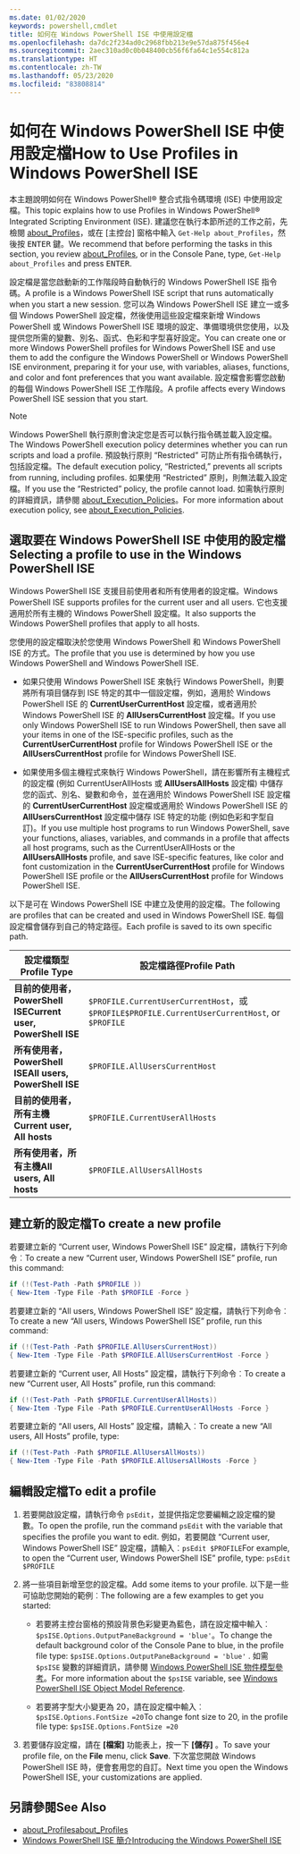```yaml
---
ms.date: 01/02/2020
keywords: powershell,cmdlet
title: 如何在 Windows PowerShell ISE 中使用設定檔
ms.openlocfilehash: da7dc2f234ad0c2968fbb213e9e57da875f456e4
ms.sourcegitcommit: 2aec310ad0c0b048400cb56f6fa64c1e554c812a
ms.translationtype: HT
ms.contentlocale: zh-TW
ms.lasthandoff: 05/23/2020
ms.locfileid: "83808814"
---
```

# <a name="how-to-use-profiles-in-windows-powershell-ise"></a><span data-ttu-id="5a873-103">如何在 Windows PowerShell ISE 中使用設定檔</span><span class="sxs-lookup"><span data-stu-id="5a873-103">How to Use Profiles in Windows PowerShell ISE</span></span>

<span data-ttu-id="5a873-104">本主題說明如何在 Windows PowerShell® 整合式指令碼環境 (ISE) 中使用設定檔。</span><span class="sxs-lookup"><span data-stu-id="5a873-104">This topic explains how to use Profiles in Windows PowerShell® Integrated Scripting Environment (ISE).</span></span> <span data-ttu-id="5a873-105">建議您在執行本節所述的工作之前，先檢閱 [about_Profiles](/powershell/module/microsoft.powershell.core/about/about_profiles)，或在 [主控台] 窗格中輸入 `Get-Help about_Profiles`，然後按 <kbd>ENTER</kbd> 鍵。</span><span class="sxs-lookup"><span data-stu-id="5a873-105">We recommend that before performing the tasks in this section, you review [about_Profiles](/powershell/module/microsoft.powershell.core/about/about_profiles), or in the Console Pane, type, `Get-Help about_Profiles` and press <kbd>ENTER</kbd>.</span></span>

<span data-ttu-id="5a873-106">設定檔是當您啟動新的工作階段時自動執行的 Windows PowerShell ISE 指令碼。</span><span class="sxs-lookup"><span data-stu-id="5a873-106">A profile is a Windows PowerShell ISE script that runs automatically when you start a new session.</span></span>
<span data-ttu-id="5a873-107">您可以為 Windows PowerShell ISE 建立一或多個 Windows PowerShell 設定檔，然後使用這些設定檔來新增 Windows PowerShell 或 Windows PowerShell ISE 環境的設定、準備環境供您使用，以及提供您所需的變數、別名、函式、色彩和字型喜好設定。</span><span class="sxs-lookup"><span data-stu-id="5a873-107">You can create one or more Windows PowerShell profiles for Windows PowerShell ISE and use them to add the configure the Windows PowerShell or Windows PowerShell ISE environment, preparing it for your use, with variables, aliases, functions, and color and font preferences that you want available.</span></span> <span data-ttu-id="5a873-108">設定檔會影響您啟動的每個 Windows PowerShell ISE 工作階段。</span><span class="sxs-lookup"><span data-stu-id="5a873-108">A profile affects every Windows PowerShell ISE session that you start.</span></span>

> [!NOTE]
> <span data-ttu-id="5a873-109">Windows PowerShell 執行原則會決定您是否可以執行指令碼並載入設定檔。</span><span class="sxs-lookup"><span data-stu-id="5a873-109">The Windows PowerShell execution policy determines whether you can run scripts and load a profile.</span></span>
> <span data-ttu-id="5a873-110">預設執行原則 “Restricted” 可防止所有指令碼執行，包括設定檔。</span><span class="sxs-lookup"><span data-stu-id="5a873-110">The default execution policy, “Restricted,” prevents all scripts from running, including profiles.</span></span>
> <span data-ttu-id="5a873-111">如果使用 “Restricted” 原則，則無法載入設定檔。</span><span class="sxs-lookup"><span data-stu-id="5a873-111">If you use the “Restricted” policy, the profile cannot load.</span></span> <span data-ttu-id="5a873-112">如需執行原則的詳細資訊，請參閱 [about_Execution_Policies](/powershell/module/microsoft.powershell.core/about/about_execution_policies)。</span><span class="sxs-lookup"><span data-stu-id="5a873-112">For more information about execution policy, see [about_Execution_Policies](/powershell/module/microsoft.powershell.core/about/about_execution_policies).</span></span>

## <a name="selecting-a-profile-to-use-in-the-windows-powershell-ise"></a><span data-ttu-id="5a873-113">選取要在 Windows PowerShell ISE 中使用的設定檔</span><span class="sxs-lookup"><span data-stu-id="5a873-113">Selecting a profile to use in the Windows PowerShell ISE</span></span>

<span data-ttu-id="5a873-114">Windows PowerShell ISE 支援目前使用者和所有使用者的設定檔。</span><span class="sxs-lookup"><span data-stu-id="5a873-114">Windows PowerShell ISE supports profiles for the current user and all users.</span></span> <span data-ttu-id="5a873-115">它也支援適用於所有主機的 Windows PowerShell 設定檔。</span><span class="sxs-lookup"><span data-stu-id="5a873-115">It also supports the Windows PowerShell profiles that apply to all hosts.</span></span>

<span data-ttu-id="5a873-116">您使用的設定檔取決於您使用 Windows PowerShell 和 Windows PowerShell ISE 的方式。</span><span class="sxs-lookup"><span data-stu-id="5a873-116">The profile that you use is determined by how you use Windows PowerShell and Windows PowerShell ISE.</span></span>

- <span data-ttu-id="5a873-117">如果只使用 Windows PowerShell ISE 來執行 Windows PowerShell，則要將所有項目儲存到 ISE 特定的其中一個設定檔，例如，適用於 Windows PowerShell ISE 的 **CurrentUserCurrentHost** 設定檔，或者適用於 Windows PowerShell ISE 的 **AllUsersCurrentHost** 設定檔。</span><span class="sxs-lookup"><span data-stu-id="5a873-117">If you use only Windows PowerShell ISE to run Windows PowerShell, then save all your items in one of the ISE-specific profiles, such as the **CurrentUserCurrentHost** profile for Windows PowerShell ISE or the **AllUsersCurrentHost** profile for Windows PowerShell ISE.</span></span>

- <span data-ttu-id="5a873-118">如果使用多個主機程式來執行 Windows PowerShell，請在影響所有主機程式的設定檔 (例如 CurrentUserAllHosts 或 **AllUsersAllHosts** 設定檔) 中儲存您的函式、別名、變數和命令，並在適用於 Windows PowerShell ISE 設定檔的 **CurrentUserCurrentHost** 設定檔或適用於 Windows PowerShell ISE 的 **AllUsersCurrentHost** 設定檔中儲存 ISE 特定的功能 (例如色彩和字型自訂)。</span><span class="sxs-lookup"><span data-stu-id="5a873-118">If you use multiple host programs to run Windows PowerShell, save your functions, aliases, variables, and commands in a profile that affects all host programs, such as the CurrentUserAllHosts or the **AllUsersAllHosts** profile, and save ISE-specific features, like color and font customization in the **CurrentUserCurrentHost** profile for Windows PowerShell ISE profile or the **AllUsersCurrentHost** profile for Windows PowerShell ISE.</span></span>

<span data-ttu-id="5a873-119">以下是可在 Windows PowerShell ISE 中建立及使用的設定檔。</span><span class="sxs-lookup"><span data-stu-id="5a873-119">The following are profiles that can be created and used in Windows PowerShell ISE.</span></span> <span data-ttu-id="5a873-120">每個設定檔會儲存到自己的特定路徑。</span><span class="sxs-lookup"><span data-stu-id="5a873-120">Each profile is saved to its own specific path.</span></span>

|           <span data-ttu-id="5a873-121">設定檔類型</span><span class="sxs-lookup"><span data-stu-id="5a873-121">Profile Type</span></span>           |                   <span data-ttu-id="5a873-122">設定檔路徑</span><span class="sxs-lookup"><span data-stu-id="5a873-122">Profile Path</span></span>                   |
| -------------------------------- | ------------------------------------------------ |
| <span data-ttu-id="5a873-123">**目前的使用者，PowerShell ISE**</span><span class="sxs-lookup"><span data-stu-id="5a873-123">**Current user, PowerShell ISE**</span></span> | <span data-ttu-id="5a873-124">`$PROFILE.CurrentUserCurrentHost`，或 `$PROFILE`</span><span class="sxs-lookup"><span data-stu-id="5a873-124">`$PROFILE.CurrentUserCurrentHost`, or `$PROFILE`</span></span> |
| <span data-ttu-id="5a873-125">**所有使用者，PowerShell ISE**</span><span class="sxs-lookup"><span data-stu-id="5a873-125">**All users, PowerShell ISE**</span></span>    | `$PROFILE.AllUsersCurrentHost`                   |
| <span data-ttu-id="5a873-126">**目前的使用者，所有主機**</span><span class="sxs-lookup"><span data-stu-id="5a873-126">**Current user, All hosts**</span></span>      | `$PROFILE.CurrentUserAllHosts`                   |
| <span data-ttu-id="5a873-127">**所有使用者，所有主機**</span><span class="sxs-lookup"><span data-stu-id="5a873-127">**All users, All hosts**</span></span>         | `$PROFILE.AllUsersAllHosts`                      |

## <a name="to-create-a-new-profile"></a><span data-ttu-id="5a873-128">建立新的設定檔</span><span class="sxs-lookup"><span data-stu-id="5a873-128">To create a new profile</span></span>

<span data-ttu-id="5a873-129">若要建立新的 “Current user, Windows PowerShell ISE” 設定檔，請執行下列命令︰</span><span class="sxs-lookup"><span data-stu-id="5a873-129">To create a new “Current user, Windows PowerShell ISE” profile, run this command:</span></span>

```powershell
if (!(Test-Path -Path $PROFILE ))
{ New-Item -Type File -Path $PROFILE -Force }
```

<span data-ttu-id="5a873-130">若要建立新的 “All users, Windows PowerShell ISE” 設定檔，請執行下列命令︰</span><span class="sxs-lookup"><span data-stu-id="5a873-130">To create a new “All users, Windows PowerShell ISE” profile, run this command:</span></span>

```powershell
if (!(Test-Path -Path $PROFILE.AllUsersCurrentHost))
{ New-Item -Type File -Path $PROFILE.AllUsersCurrentHost -Force }
```

<span data-ttu-id="5a873-131">若要建立新的 “Current user, All Hosts” 設定檔，請執行下列命令︰</span><span class="sxs-lookup"><span data-stu-id="5a873-131">To create a new “Current user, All Hosts” profile, run this command:</span></span>

```powershell
if (!(Test-Path -Path $PROFILE.CurrentUserAllHosts))
{ New-Item -Type File -Path $PROFILE.CurrentUserAllHosts -Force }
```

<span data-ttu-id="5a873-132">若要建立新的 “All users, All Hosts” 設定檔，請輸入︰</span><span class="sxs-lookup"><span data-stu-id="5a873-132">To create a new “All users, All Hosts” profile, type:</span></span>

```powershell
if (!(Test-Path -Path $PROFILE.AllUsersAllHosts))
{ New-Item -Type File -Path $PROFILE.AllUsersAllHosts -Force }
```

## <a name="to-edit-a-profile"></a><span data-ttu-id="5a873-133">編輯設定檔</span><span class="sxs-lookup"><span data-stu-id="5a873-133">To edit a profile</span></span>

1. <span data-ttu-id="5a873-134">若要開啟設定檔，請執行命令 `psEdit`，並提供指定您要編輯之設定檔的變數。</span><span class="sxs-lookup"><span data-stu-id="5a873-134">To open the profile, run the command `psEdit` with the variable that specifies the profile you want to edit.</span></span> <span data-ttu-id="5a873-135">例如，若要開啟 “Current user, Windows PowerShell ISE” 設定檔，請輸入︰`psEdit $PROFILE`</span><span class="sxs-lookup"><span data-stu-id="5a873-135">For example, to open the “Current user, Windows PowerShell ISE” profile, type: `psEdit $PROFILE`</span></span>

2. <span data-ttu-id="5a873-136">將一些項目新增至您的設定檔。</span><span class="sxs-lookup"><span data-stu-id="5a873-136">Add some items to your profile.</span></span> <span data-ttu-id="5a873-137">以下是一些可協助您開始的範例︰</span><span class="sxs-lookup"><span data-stu-id="5a873-137">The following are a few examples to get you started:</span></span>

   - <span data-ttu-id="5a873-138">若要將主控台窗格的預設背景色彩變更為藍色，請在設定檔中輸入︰`$psISE.Options.OutputPaneBackground = 'blue'`。</span><span class="sxs-lookup"><span data-stu-id="5a873-138">To change the default background color of the Console Pane to blue, in the profile file type: `$psISE.Options.OutputPaneBackground = 'blue'` .</span></span> <span data-ttu-id="5a873-139">如需 `$psISE` 變數的詳細資訊，請參閱 [Windows PowerShell ISE 物件模型參考](object-model/The-ISE-Object-Model-Hierarchy.md)。</span><span class="sxs-lookup"><span data-stu-id="5a873-139">For more information about the `$psISE` variable, see [Windows PowerShell ISE Object Model Reference](object-model/The-ISE-Object-Model-Hierarchy.md).</span></span>

   - <span data-ttu-id="5a873-140">若要將字型大小變更為 20，請在設定檔中輸入︰`$psISE.Options.FontSize =20`</span><span class="sxs-lookup"><span data-stu-id="5a873-140">To change font size to 20, in the profile file type: `$psISE.Options.FontSize =20`</span></span>

3. <span data-ttu-id="5a873-141">若要儲存設定檔，請在 **[檔案]** 功能表上，按一下 **[儲存]** 。</span><span class="sxs-lookup"><span data-stu-id="5a873-141">To save your profile file, on the **File** menu, click **Save**.</span></span> <span data-ttu-id="5a873-142">下次當您開啟 Windows PowerShell ISE 時，便會套用您的自訂。</span><span class="sxs-lookup"><span data-stu-id="5a873-142">Next time you open the Windows PowerShell ISE, your customizations are applied.</span></span>

## <a name="see-also"></a><span data-ttu-id="5a873-143">另請參閱</span><span class="sxs-lookup"><span data-stu-id="5a873-143">See Also</span></span>

- [<span data-ttu-id="5a873-144">about_Profiles</span><span class="sxs-lookup"><span data-stu-id="5a873-144">about_Profiles</span></span>](/powershell/module/microsoft.powershell.core/about/about_profiles)
- [<span data-ttu-id="5a873-145">Windows PowerShell ISE 簡介</span><span class="sxs-lookup"><span data-stu-id="5a873-145">Introducing the Windows PowerShell ISE</span></span>](Introducing-the-Windows-PowerShell-ISE.md)
